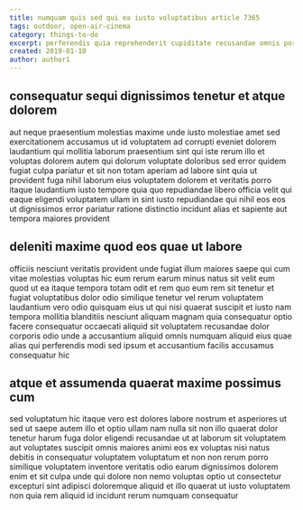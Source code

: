 ```yaml
---
title: numquam quis sed qui ea iusto voluptatibus article 7365
tags: outdoor, open-air-cinema
category: things-to-do
excerpt: perferendis quia reprehenderit cupiditate recusandae omnis porro
created: 2019-01-10
author: author1
---
```


## consequatur sequi dignissimos tenetur et atque dolorem

aut neque praesentium molestias maxime unde iusto molestiae amet sed exercitationem accusamus ut id voluptatem ad corrupti eveniet dolorem laudantium qui mollitia laborum praesentium sint qui iste rerum illo et voluptas dolorem autem qui dolorum voluptate doloribus sed error quidem fugiat culpa pariatur et sit non totam aperiam ad labore sint quia ut provident fuga nihil laborum eius voluptatem dolorem et veritatis porro itaque laudantium iusto tempore quia quo repudiandae libero officia velit qui eaque eligendi voluptatem ullam in sint iusto repudiandae qui nihil eos eos ut dignissimos error pariatur ratione distinctio incidunt alias et sapiente aut tempora maiores provident

## deleniti maxime quod eos quae ut labore

officiis nesciunt veritatis provident unde fugiat illum maiores saepe qui cum vitae molestias voluptas hic eum rerum earum minus natus sit velit eum quod ut ea itaque tempora totam odit et rem quo eum rem sit tenetur et fugiat voluptatibus dolor odio similique tenetur vel rerum voluptatem laudantium vero odio quisquam eius ut qui nisi quaerat suscipit et iusto nam tempora mollitia blanditiis nesciunt aliquam magnam quia consequatur optio facere consequatur occaecati aliquid sit voluptatem recusandae dolor corporis odio unde a accusantium aliquid omnis numquam aliquid eius quae alias qui perferendis modi sed ipsum et accusantium facilis accusamus consequatur hic

## atque et assumenda quaerat maxime possimus cum

sed voluptatum hic itaque vero est dolores labore nostrum et asperiores ut sed ut saepe autem illo et optio ullam nam nulla sit non illo quaerat dolor tenetur harum fuga dolor eligendi recusandae ut at laborum sit voluptatem aut voluptates suscipit omnis maiores animi eos ex voluptas nisi natus debitis in consequatur voluptatem voluptatum et non non rerum porro similique voluptatem inventore veritatis odio earum dignissimos dolorem enim et sit culpa unde qui dolore non nemo voluptas optio ut consectetur excepturi sint adipisci doloremque aliquid et illo quaerat ut iusto voluptatem non quia rem aliquid id incidunt rerum numquam consequatur
